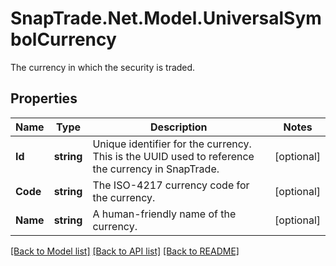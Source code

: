 # SnapTrade.Net.Model.UniversalSymbolCurrency
The currency in which the security is traded.

## Properties

Name | Type | Description | Notes
------------ | ------------- | ------------- | -------------
**Id** | **string** | Unique identifier for the currency. This is the UUID used to reference the currency in SnapTrade. | [optional] 
**Code** | **string** | The ISO-4217 currency code for the currency. | [optional] 
**Name** | **string** | A human-friendly name of the currency. | [optional] 

[[Back to Model list]](../README.md#documentation-for-models) [[Back to API list]](../README.md#documentation-for-api-endpoints) [[Back to README]](../README.md)

